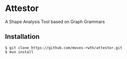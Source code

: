 # Attestor
A Shape Analysis Tool based on Graph Grammars

## Installation

    $ git clone https://github.com/moves-rwth/attestor.git
    $ mvn install
